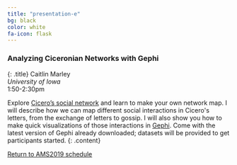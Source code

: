```yaml
---
title: "presentation-e"
bg: black
color: white
fa-icon: flask
---
```


### Analyzing Ciceronian Networks with Gephi
{: .title}
Caitlin Marley  
*University of Iowa*  
1:50-2:30pm

Explore [Cicero’s social network](https://classicalstudies.org/scs-blog/caitlin-marley/blog-digitally-mapping-ciceros-networks-letters-and-emotions) and learn to make your own network map. I will describe how we can map different social interactions in Cicero's letters, from the exchange of letters to gossip. I will also show you how to make quick visualizations of those interactions in [Gephi](https://gephi.org/). Come with the latest version of Gephi already downloaded; datasets will be provided to get participants started.
{: .content}

<a href="#schedule_">Return to AMS2019 schedule</a>
